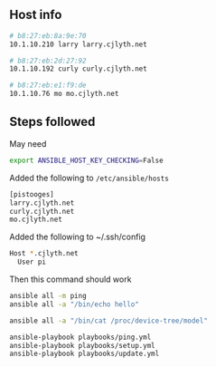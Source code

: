 ## Host info
```bash
# b8:27:eb:8a:9e:70
10.1.10.210 larry larry.cjlyth.net

# b8:27:eb:2d:27:92
10.1.10.192 curly curly.cjlyth.net

# b8:27:eb:e1:f9:de
10.1.10.76 mo mo.cjlyth.net
```

## Steps followed

May need 
```bash
export ANSIBLE_HOST_KEY_CHECKING=False
```

Added the following to `/etc/ansible/hosts`

```bash
[pistooges]
larry.cjlyth.net
curly.cjlyth.net
mo.cjlyth.net
```

Added the following to ~/.ssh/config

```bash
Host *.cjlyth.net
  User pi
```

Then this command should work

```bash
ansible all -m ping
ansible all -a "/bin/echo hello"

ansible all -a "/bin/cat /proc/device-tree/model"
```

```bash
ansible-playbook playbooks/ping.yml
ansible-playbook playbooks/setup.yml
ansible-playbook playbooks/update.yml
```

